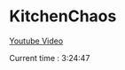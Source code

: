 # KitchenChaos

[Youtube Video](https://www.youtube.com/watch?v=AmGSEH7QcDg&t=3293s)

Current time : 3:24:47

<!--progress-start-->
<!--progress-end-->
